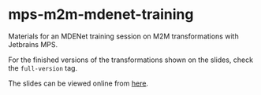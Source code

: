 # mps-m2m-mdenet-training

Materials for an MDENet training session on M2M transformations with Jetbrains MPS.

For the finished versions of the transformations shown on the slides, check the `full-version` tag.

The slides can be viewed online from [here](https://agarciadom.github.io/mps-m2m-mdenet-training/).
